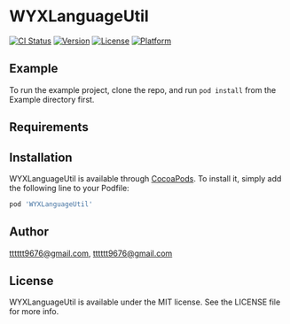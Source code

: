 # WYXLanguageUtil

[![CI Status](https://img.shields.io/travis/tttttt9676@gmail.com/WYXLanguageUtil.svg?style=flat)](https://travis-ci.org/tttttt9676@gmail.com/WYXLanguageUtil)
[![Version](https://img.shields.io/cocoapods/v/WYXLanguageUtil.svg?style=flat)](https://cocoapods.org/pods/WYXLanguageUtil)
[![License](https://img.shields.io/cocoapods/l/WYXLanguageUtil.svg?style=flat)](https://cocoapods.org/pods/WYXLanguageUtil)
[![Platform](https://img.shields.io/cocoapods/p/WYXLanguageUtil.svg?style=flat)](https://cocoapods.org/pods/WYXLanguageUtil)

## Example

To run the example project, clone the repo, and run `pod install` from the Example directory first.

## Requirements

## Installation

WYXLanguageUtil is available through [CocoaPods](https://cocoapods.org). To install
it, simply add the following line to your Podfile:

```ruby
pod 'WYXLanguageUtil'
```

## Author

tttttt9676@gmail.com, tttttt9676@gmail.com

## License

WYXLanguageUtil is available under the MIT license. See the LICENSE file for more info.
